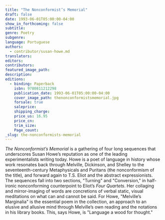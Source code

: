```yaml
---
title: "The Nonconformist’s Memorial"
draft: false
date: 1993-06-01T05:00:00-04:00
show_in_forthcoming: false
subtitle:
genre: Poetry
subgenre:
language: Portuguese
authors:
  - contributor/susan-howe.md
translators:
editors:
contributors:
featured_image_path:
description:
editions:
  - binding: Paperback
    isbn: 9780811212298
    publication_date: 1993-06-01T05:00:00-04:00
    cover_image_path: thenonconformistsmemorial.jpg
    forsale: true
    saleprice:
    shipping_charge:
    price_us: 16.95
    price_cn:
    trim_size:
    Page_count:
_slug: the-nonconformists-memorial
---
```


_The Nonconformist’s Memorial_ is a gathering of four long sequences that underscores Susan Howe’s reputation as one of the leading experimentalists writing today. Howe is a poet of language in history whose work resonates back through Melville, Dickinson, and Shelley to the seventeenth-century Metaphysicals and Puritans (the nonconformism of the title), and forward again to T.S. Eliot and the abstract expressionists. The sequences fall into two sections, "Turning" and "Conversion," in half-ironic nonconforming counterpoint to Eliot’s _Four Quartets_. Her collaging and mirror-imaging of words are concretions of verbal static, visual meditations on what can and cannot be said. For Howe, "Melville’s Marginalia" is the essential poem in the collection, an approach to an elusive and allusive mind through Melville’s own reading and the notations in his library books. This, says Howe, is "Language a wood for thought."

